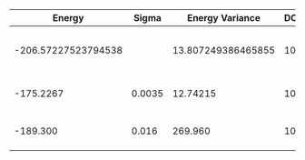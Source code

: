 | Energy              | Sigma  | Energy Variance    | DOF | Einf | Method                       | Reference |
|---------------------|--------|--------------------|-----|------|------------------------------|-----------|
| -206.57227523794538 |        | 13.807249386465855 | 100 | 0    | DMRG (bond dimension = 1024) | [code](https://github.com/https://github.com/varbench/methods/blob/main/scripts/J1J2/square_100_P_0.7/dmrg.sh) |
| -175.2267           | 0.0035 | 12.74215           | 100 | 0    | RBM (alpha = 1)              | TODO: own code (RBM) |
| -189.300            | 0.016  | 269.960            | 100 | 0    | Jastrow baseline             | TODO: own code (Jastrow) |

